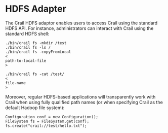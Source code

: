 # HDFS Adapter

The Crail HDFS adaptor enables users to access Crail using the standard HDFS API. For instance, administrators can interact with Crail using the standard HDFS shell:

```
./bin/crail fs -mkdir /test
./bin/crail fs -ls /
./bin/crail fs -copyFromLocal 
<
path-to-local-file
>
 
./bin/crail fs -cat /test/
<
file-name
>
```

Moreover, regular HDFS-based applications will transparently work with Crail when using fully qualified path names \(or when specifying Crail as the default Hadoop file system\):

```
Configuration conf = new Configuration();
FileSystem fs = FileSystem.get(conf);
fs.create("crail://test/hello.txt");

```



